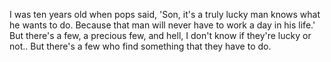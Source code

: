 I was ten years old when pops said,
'Son, it's a truly lucky man knows
what he wants to do. Because that man
will never have to work a day in his
life.' But there's a few, a precious
few, and hell, I don't know if they're
lucky or not.. But there's a few who
find something that they have to do.